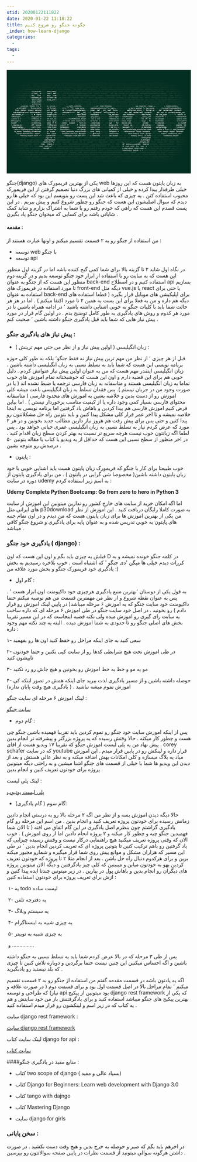 ```yaml
---
utid: 20200122111822
date: 2020-01-22 11:18:22
title: چگونه جنگو رو شروع کنیم
_index: how-learn-django
categories:
  -
tags:
  -
---
```


![django](/django/images/django.jpg)

جنگو(django) یکی از بهترین فریمورک های web  به زبان پایتون هست که این روزها خیلی طرفدار پیدا کرده و خیلی از کمپانی های بزرگ دنیا تصمیم گرفتن از این فریمورک محبوب استفاده کنن . یه چیزی که باعث شد این پست رو بنویسم این بود که خیلی ها  رو دیدم که سوال اصلیشون این هست که جنگو رو چطور شروع کنیم و پیش ببریم . در این پست قصدم این هست که راهی که خودم رفتم رو با شما به اشتراک بزارم و شاید کمک شایانی باشه برای کسایی که میخوان جنگو یاد بگیرن .

#### مقدمه :

من استفاده از جنگو رو به ۲ قسمت تقسیم میکنم و اونها عبارت هستند از :

- توسعه web با جنگو
- توسعه api

در نگاه اول شاید ۲ تا گزینه بالا برای شما کمی گیج کننده باشه اما در گزینه اول منظور این هست که یه سایت رو با استفاده از ابزار خود جنگو توسعه بدیم و در گزینه دوم منظور این هست که از جنگو به عنوان back-end استفاده کنیم و در اصطلاح api بسازیم تا مورد استفاده در فریمورک های front-end دیگه مثل vue.js یا react یا حتی برای استفاده به عنوان back-end برای اپلیکیشن های موبایل قرار بگیره ( قطعا استفاده های دیگه هم داره و من به فعلا برای این پست  به همین ۲ تا  مورد اکتفا میکنم ) . اما در هر هر حالت شما باید با کلیات جنگو به خوبی اشنایی داشته باشید ٬ در ادامه همراه باشین تا در مورد هر کدوم و روش های یادگیری به طور کامل توضیح بدم . در اولین گام قرار در مورد پیش نیاز هایی که شما باید قبل یادگیری جنگو داشته باشین ٬ صحبت کنم .

### پیش نیاز های یادگیری جنگو :

- زبان انگیلیسی ( اولین پیش نیاز و از نظر من حتی مهم ترینش ) :

قبل از هر چیزی ٬ از نظر من مهم ترین پیش نیاز نه فقط جنگو٬ بلکه به طور کلی حوزه برنامه نویسی این هست که شما باید به تسلط نسبی به زبان انگیلیسی داشته باشین . زبان انگیلیسی اینقدر مهم هست که من به عنوان اولین پیش نیاز عنوانش کردم . دلیل خوبی هم برای این قضیه دارم و اون این هست که خوشبختانه تمام اموزش های خوب تماما به زبان انگیلیسی هستند و متاسفانه به زبان فارسی ترجمه یا ضبط نشده اند ( یا در صورت وجود من در جریان نیستم ). پس فقدان تسلط به زبان انگیلیسی باعث میشه کلی اموزش رو از دست بدین و خلاصه بشین به اموزش های محدود فارسی ( متاسفانه محتوای فارسی بسیار کمی وجود داره یا از کیفیت مناسب برخوردار نیستن ) . اما بیاین فرض کنیم اموزش فارسی هم پیدا کردین و باهاش یاد گرفتین اما برنامه نویسی به اینجا خلاصه نمیشه و تا اخر عمر قرار کلی مشکل پیدا کنین و باید بتونین راه حل مشکلاتتون رو پیدا کنین و حتی پس برای پیش رفت هم هروز نیاز دارین مطالب جدید بخونین و در هر ۲ مورد که عرض کردم نیاز به تسلط نسبی به زبان انگیلیسی عمری حیاتی خواهد بود . پس لطفا اگه زبانتون خوب نیست هرچه سریع تر نسبت به بهتر کردن سطح زبان اقدام کنید . در اخر منظور از سطح نسبی این هست که حداقل از یه ویدیو یا کتاب یا مقاله بتونین ۵۰ درصدش رو متوجه بشین .



- پایتون :

خوب طبیعتا برای کار با جنگو که فریمورک زبان پایتون هست باید اشنایی خوبی با خود زبان پایتون داشته باشین( مخصوصا شی گرایی در پایتون ) . من برای یادگیری پایتون از دوره در سایت udemy به اسم زیر استفاده کردم :

**Udemy Complete Python Bootcamp: Go from zero to hero in Python 3**

اما اگه امکان خرید از سایت های خارج کشور رو ندارین میتونین این اموزش از سایت های ایرانی مثل p30download به صورت کاملا رایگان دریافت کنید . این اموزش از نظر من یکی از بهترین اموزش ها برای زبان پایتون هست که من دیدم و در اون تمام جنبه های پایتون به خوبی تدریس شده و به عنوان پایه برای یادگیری و شروع جنگو کافی میباشد .



### یادگیری خود جنگو ( django) :

قبلش یه چیزی باید بگم و اون این هست که اون D  در کلمه جنگو خونده نمیشه و به کررات دیدم خیلی ها میگن 'دی جنگو '  که اشتباه است . خوب بلاخره رسیدیم به بخش یادگیری خود فریمورک جنگو و بخش مورد علاقه من :)

- گام اول :

به قول یکی از دوستان  'بهترین منبع یادگیری هرچیزی خود داکیومنت اون ابزار هست ' . پس به عنوان نقطه شروع و از نظر من مهمترین قسمت من هم توصیه میکنم حتما داکیومنت خود سایت جنگو که یه اموزش ۶ مرحله میباشد( در پایین لینک اموزش رو قرار دادم ) رو بخونید . در اصل خود سایت جنگو در طی اموزش ۶ مرحله ای که داره ساخت یه سایت رای گیری رو اموزش میده ولی نکته قضیه اینجاست که در این مسیر تقریبا بخش های اصلی جنگو رو تا حدودی به شما اموزش میده . البته یه چند نکته مهم وجود داره :

۱- سعی کنید به جای اینکه مراحل رو حفظ کنید اون ها رو بفهمید 

۲- در طی اموزش تحت هیچ شرایطی کدها رو از سایت کپی نکنین و حتما خودتون تایپشون کنید

۳- مو به مو و خط به خط اموزش رو بخونین و هیچ جاش رو رد نکنید 

۴- حوصله داشته باشین و از مسیر یادگیری لذت ببرید جای اینکه همش در تصور اینکه کی اموزش تموم میشه نباشید . ( یادگیری هیچ وقت پایان نداره)

لینک اموزش ۶ مرحله ای سایت جنگو :

[سایت جنگو](https://docs.djangoproject.com/en/3.0/intro/tutorial01)

- گام دوم :

پس از اینکه اموزش سایت خود جنگو رو تموم کردین باید تقریبا فهمیده باشین جنگو چی هست و چطور کار میکنه . حالا وقتش رسیده که یه پروژه بزرگتر و پیشرفته تر انجام بدین . پیش نهاد من یه پلی لیست اموزش جنگو که تقریبا ۱۷ ویدیو هست از اقای corey schafer  که در سایت youtube قرار داره و لینکش رو در پایین قرار میدم . این اموزش میاد یه بلاگ میسازه و کلی امکانات بهش اضافه میکنه و به نظر عالی هستش و بعد از دیدن این ویدیو ها شما با خیلی از قسمت های جنگو اشنا میشین و به راحتی دیگه میتونین پروژه برای خودتون تعریف کنین و انجام بدین .

لینک پلی لیست :

[پلی لیست یوتیوب](https://www.youtube.com/playlist?list=PL-osiE80TeTtoQCKZ03TU5fNfx2UY6U4p)



- گام سوم ( گام یادگیری):

حالا دیگه دیدن اموزش بسه و از نظر من اگه ۲ مرحله بالا رو به درستی انجام دادین زمانش رسیده برای خودتون پروژه تعریف کنید و انجام بدین . من اسم این مرحله رو گام یادگیری گزاشتم چون بنظرم اصل یادگیری در این گام اتفاق می افته ( تا الان شما فهمیدین جنگو چیه و چطور کار میکنه و ۲ پروژه انجام دادین اما از روی اموزش ) . خوب الان که وقتی پروژه تعریف میکنید هیچ راهنمایی درکار نیست و وقتش رسیده چیزایی که یاد گرفتین رو باهم ترکیب کنین تا بتونین پروژه ای که تعریف کردین انجام بدین ٬ در طی این مسیر که هزاران مشکل و موانع پیش روی شما قرار میگیره و شمارو مجبور میکنه برین و برای هرکدوم دنبال راه حل باشن . بعد از انجام مثلا ۲ تا پروژه که خودتون تعریف کردین یهو به خودتون میاین و میبینین که کلی چیز یادگرفتین و دیگه الان میتونین پروژه های دیگران رو انجام بدین و باهاش پول در بیارین . در زیر میتونین چندتا ایده پیدا کنین و ازش برای تعریف پروژه برای خودتون استفاده کنین :

​					۱- یه todo لیست ساده

​					۲- یه دفترچه تلفن

​					۳- یه سیستم وبلاگ

​					۴- یه چیزی شبیه به اینستاگرام

​					۵- یه چیزی شبیه به توییتر

​					 و ...............

پس از طی ۳ مرحله که در بالا عرض کردم شما باید یه تسلط نسبی به جنگو داشته باشین و اگه احساس میکنین این چنین نیست حتما برگردین و دوباره تلاش کنین تا چیزی که بلد نیستید رو یادبگیرید . 

اگه یه یادتون باشه در قسمت مقدمه گفتم من استفاده از جنگو رو به ۲ قسمت تقسیم میکنم ٬ تمام مراحل بالا در اصل قسمت اول بود و برای قسمت دوم ( در صورت علاقه و نیاز) که طراحی و توسعه api بود میتونین از پیکیج django rest framework که یکی از بهترین پیکیج های جنگو میباشد استفاده کنید و برای یادگرفتنش باز من خود سایتش و هم یه کتاب که در زیر اسم و لینکشون رو قرار میدم استفاده کنید .

سایت django rest framework :

[سایت django rest framework](https://www.django-rest-framework.org)



لینک سایت کتاب django for api :

[سایت کتاب](https://djangoforapis.com)



####منابع مفید در یادگیری جنگو :

- کتاب  two scope of django ( بسیاد عالی و مفید)
- کتاب Django for Beginners: Learn web development with Django 3.0

- کتاب tango with dajngo

- کتاب Mastering Django
- سایت django for girls

### سخن پایانی :

در اخرهم باید بگم که صبر و حوصله به خرج بدین و هیج وقت دست نکشید . در صورت داشتن هرگونه سوالی میتونید از قسمت نظرات در پایین صفحه سوالاتتون رو بپرسین .	